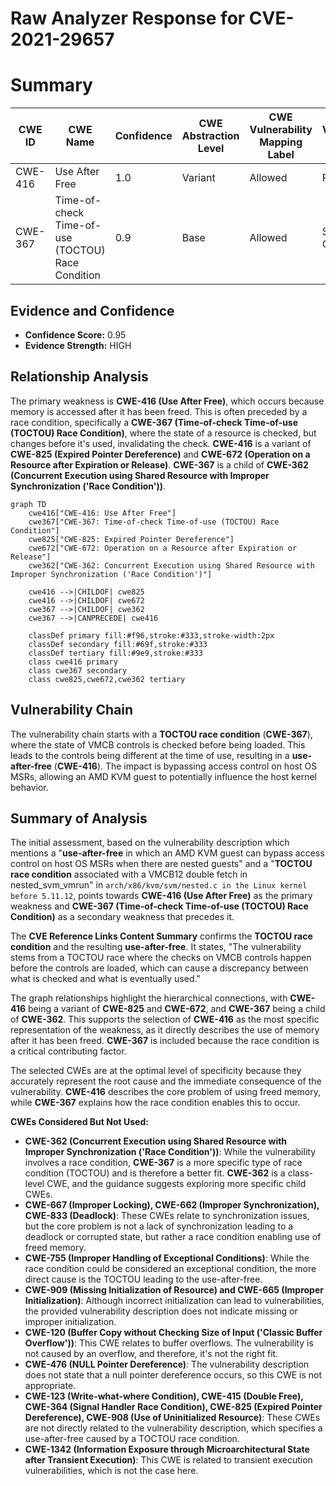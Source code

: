 # Raw Analyzer Response for CVE-2021-29657

# Summary
| CWE ID | CWE Name | Confidence | CWE Abstraction Level | CWE Vulnerability Mapping Label | CWE-Vulnerability Mapping Notes |
|---|---|---|---|---|---|
| CWE-416 | Use After Free | 1.0 | Variant | Allowed | Primary CWE |
| CWE-367 | Time-of-check Time-of-use (TOCTOU) Race Condition | 0.9 | Base | Allowed | Secondary CWE |

## Evidence and Confidence

*   **Confidence Score:** 0.95
*   **Evidence Strength:** HIGH

## Relationship Analysis
The primary weakness is **CWE-416 (Use After Free)**, which occurs because memory is accessed after it has been freed. This is often preceded by a race condition, specifically a **CWE-367 (Time-of-check Time-of-use (TOCTOU) Race Condition)**, where the state of a resource is checked, but changes before it's used, invalidating the check. **CWE-416** is a variant of **CWE-825 (Expired Pointer Dereference)** and **CWE-672 (Operation on a Resource after Expiration or Release)**. **CWE-367** is a child of **CWE-362 (Concurrent Execution using Shared Resource with Improper Synchronization ('Race Condition'))**.

```mermaid
graph TD
    cwe416["CWE-416: Use After Free"]
    cwe367["CWE-367: Time-of-check Time-of-use (TOCTOU) Race Condition"]
    cwe825["CWE-825: Expired Pointer Dereference"]
    cwe672["CWE-672: Operation on a Resource after Expiration or Release"]
    cwe362["CWE-362: Concurrent Execution using Shared Resource with Improper Synchronization ('Race Condition')"]

    cwe416 -->|CHILDOF| cwe825
    cwe416 -->|CHILDOF| cwe672
    cwe367 -->|CHILDOF| cwe362
    cwe367 -->|CANPRECEDE| cwe416
    
    classDef primary fill:#f96,stroke:#333,stroke-width:2px
    classDef secondary fill:#69f,stroke:#333
    classDef tertiary fill:#9e9,stroke:#333
    class cwe416 primary
    class cwe367 secondary
    class cwe825,cwe672,cwe362 tertiary
```

## Vulnerability Chain
The vulnerability chain starts with a **TOCTOU race condition** (**CWE-367**), where the state of VMCB controls is checked before being loaded. This leads to the controls being different at the time of use, resulting in a **use-after-free** (**CWE-416**). The impact is bypassing access control on host OS MSRs, allowing an AMD KVM guest to potentially influence the host kernel behavior.

## Summary of Analysis
The initial assessment, based on the vulnerability description which mentions a "**use-after-free** in which an AMD KVM guest can bypass access control on host OS MSRs when there are nested guests" and a "**TOCTOU race condition** associated with a VMCB12 double fetch in nested_svm_vmrun" in `arch/x86/kvm/svm/nested.c in the Linux kernel before 5.11.12`, points towards **CWE-416 (Use After Free)** as the primary weakness and **CWE-367 (Time-of-check Time-of-use (TOCTOU) Race Condition)** as a secondary weakness that precedes it.

The **CVE Reference Links Content Summary** confirms the **TOCTOU race condition** and the resulting **use-after-free**. It states, "The vulnerability stems from a TOCTOU race where the checks on VMCB controls happen before the controls are loaded, which can cause a discrepancy between what is checked and what is eventually used."

The graph relationships highlight the hierarchical connections, with **CWE-416** being a variant of **CWE-825** and **CWE-672**, and **CWE-367** being a child of **CWE-362**. This supports the selection of **CWE-416** as the most specific representation of the weakness, as it directly describes the use of memory after it has been freed. **CWE-367** is included because the race condition is a critical contributing factor.

The selected CWEs are at the optimal level of specificity because they accurately represent the root cause and the immediate consequence of the vulnerability. **CWE-416** describes the core problem of using freed memory, while **CWE-367** explains how the race condition enables this to occur.

**CWEs Considered But Not Used:**

*   **CWE-362 (Concurrent Execution using Shared Resource with Improper Synchronization ('Race Condition'))**: While the vulnerability involves a race condition, **CWE-367** is a more specific type of race condition (TOCTOU) and is therefore a better fit. **CWE-362** is a class-level CWE, and the guidance suggests exploring more specific child CWEs.
*   **CWE-667 (Improper Locking), CWE-662 (Improper Synchronization), CWE-833 (Deadlock)**: These CWEs relate to synchronization issues, but the core problem is not a lack of synchronization leading to a deadlock or corrupted state, but rather a race condition enabling use of freed memory.
*   **CWE-755 (Improper Handling of Exceptional Conditions)**: While the race condition could be considered an exceptional condition, the more direct cause is the TOCTOU leading to the use-after-free.
*   **CWE-909 (Missing Initialization of Resource) and CWE-665 (Improper Initialization)**: Although incorrect initialization can lead to vulnerabilities, the provided vulnerability description does not indicate missing or improper initialization.
*   **CWE-120 (Buffer Copy without Checking Size of Input ('Classic Buffer Overflow'))**: This CWE relates to buffer overflows. The vulnerability is not caused by an overflow, and therefore, it's not the right fit.
*   **CWE-476 (NULL Pointer Dereference)**: The vulnerability description does not state that a null pointer dereference occurs, so this CWE is not appropriate.
*   **CWE-123 (Write-what-where Condition), CWE-415 (Double Free), CWE-364 (Signal Handler Race Condition), CWE-825 (Expired Pointer Dereference), CWE-908 (Use of Uninitialized Resource)**: These CWEs are not directly related to the vulnerability description, which specifies a use-after-free caused by a TOCTOU race condition.
*   **CWE-1342 (Information Exposure through Microarchitectural State after Transient Execution)**: This CWE is related to transient execution vulnerabilities, which is not the case here.